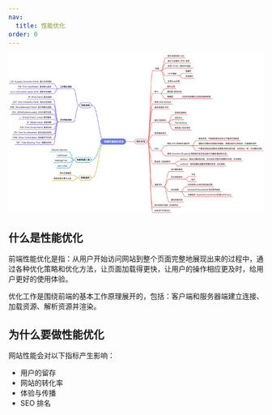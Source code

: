 ```yaml
---
nav:
  title: 性能优化
order: 0
---
```


<img src="../images/performance/0.png">

## 什么是性能优化

前端性能优化是指：从用户开始访问网站到整个页面完整地展现出来的过程中，通过各种优化策略和优化方法，让页面加载得更快，让用户的操作相应更及时，给用户更好的使用体验。

优化工作是围绕前端的基本工作原理展开的，包括：客户端和服务器端建立连接、加载资源、解析资源并渲染。

## 为什么要做性能优化

网站性能会对以下指标产生影响：

- 用户的留存
- 网站的转化率
- 体验与传播
- SEO 排名
